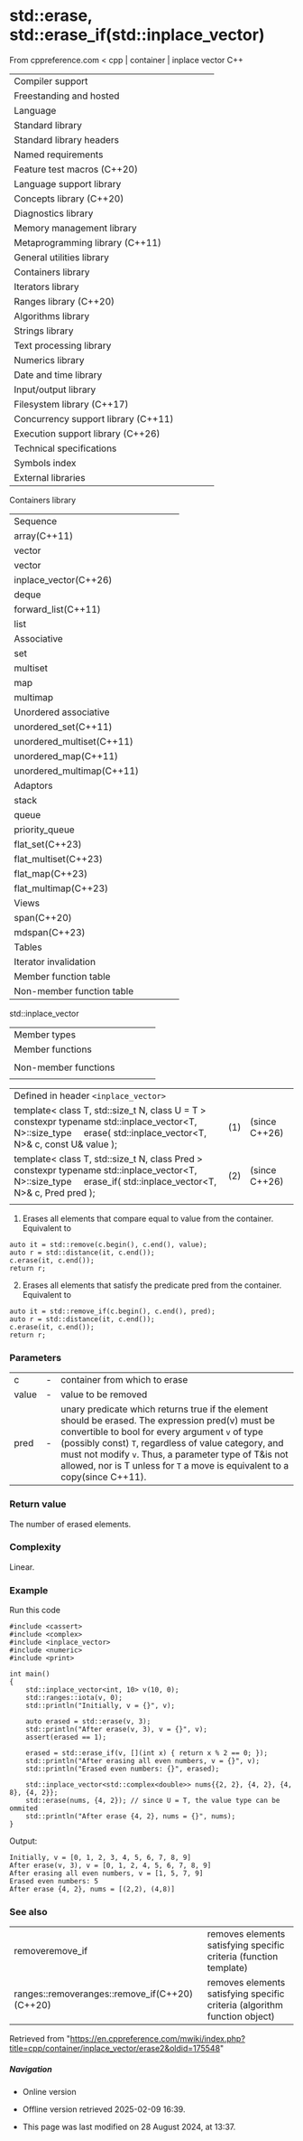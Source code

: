 # std::erase, std::erase_if(std::inplace_vector)

From cppreference.com
< cpp‎ | container‎ | inplace vector
C++

|  |  |  |  |  |
| --- | --- | --- | --- | --- |
| Compiler support | | | | |
| Freestanding and hosted | | | | |
| Language | | | | |
| Standard library | | | | |
| Standard library headers | | | | |
| Named requirements | | | | |
| Feature test macros (C++20) | | | | |
| Language support library | | | | |
| Concepts library (C++20) | | | | |
| Diagnostics library | | | | |
| Memory management library | | | | |
| Metaprogramming library (C++11) | | | | |
| General utilities library | | | | |
| Containers library | | | | |
| Iterators library | | | | |
| Ranges library (C++20) | | | | |
| Algorithms library | | | | |
| Strings library | | | | |
| Text processing library | | | | |
| Numerics library | | | | |
| Date and time library | | | | |
| Input/output library | | | | |
| Filesystem library (C++17) | | | | |
| Concurrency support library (C++11) | | | | |
| Execution support library (C++26) | | | | |
| Technical specifications | | | | |
| Symbols index | | | | |
| External libraries | | | | |

Containers library

|  |  |  |  |  |
| --- | --- | --- | --- | --- |
| Sequence | | | | |
| array(C++11) | | | | |
| vector | | | | |
| vector<bool> | | | | |
| inplace_vector(C++26) | | | | |
| deque | | | | |
| forward_list(C++11) | | | | |
| list | | | | |
| Associative | | | | |
| set | | | | |
| multiset | | | | |
| map | | | | |
| multimap | | | | |
| Unordered associative | | | | |
| unordered_set(C++11) | | | | |
| unordered_multiset(C++11) | | | | |
| unordered_map(C++11) | | | | |
| unordered_multimap(C++11) | | | | |
| Adaptors | | | | |
| stack | | | | |
| queue | | | | |
| priority_queue | | | | |
| flat_set(C++23) | | | | |
| flat_multiset(C++23) | | | | |
| flat_map(C++23) | | | | |
| flat_multimap(C++23) | | | | |
| Views | | | | |
| span(C++20) | | | | |
| mdspan(C++23) | | | | |
| Tables | | | | |
| Iterator invalidation | | | | |
| Member function table | | | | |
| Non-member function table | | | | |

std::inplace_vector

|  |  |  |  |  |
| --- | --- | --- | --- | --- |
| Member types | | | | |
| Member functions | | | | |
| |  |  |  |  |  | | --- | --- | --- | --- | --- | | inplace_vector::inplace_vector | | | | | | inplace_vector::~inplace_vector | | | | | | inplace_vector::operator= | | | | | | inplace_vector::assign | | | | | | inplace_vector::assign_range | | | | | | Size and capacity | | | | | | inplace_vector::empty | | | | | | inplace_vector::size | | | | | | inplace_vector::max_size | | | | | | inplace_vector::capacity | | | | | | inplace_vector::resize | | | | | | inplace_vector::reserve | | | | | | inplace_vector::shrink_to_fit | | | | | | Iterators | | | | | | inplace_vector::begininplace_vector::cbegin | | | | | | inplace_vector::endinplace_vector::cend | | | | | | inplace_vector::rbegininplace_vector::crbegin | | | | | | inplace_vector::rendinplace_vector::crend | | | | | | |  |  |  |  |  | | --- | --- | --- | --- | --- | | Element access | | | | | | inplace_vector::at | | | | | | [inplace_vector::operator[]](operator_at.html "cpp/container/inplace vector/operator at") | | | | | | inplace_vector::front | | | | | | inplace_vector::back | | | | | | inplace_vector::data | | | | | | Modifiers | | | | | | inplace_vector::clear | | | | | | inplace_vector::erase | | | | | | inplace_vector::swap | | | | | | inplace_vector::insert | | | | | | inplace_vector::insert_range | | | | | | inplace_vector::emplace | | | | | | inplace_vector::emplace_back | | | | | | inplace_vector::try_emplace_back | | | | | | inplace_vector::unchecked_emplace_back | | | | | | inplace_vector::push_back | | | | | | inplace_vector::try_push_back | | | | | | inplace_vector::unchecked_push_back | | | | | | inplace_vector::pop_back | | | | | | inplace_vector::append_range | | | | | | inplace_vector::try_append_range | | | | | |
| Non-member functions | | | | |
| |  |  |  |  |  | | --- | --- | --- | --- | --- | | ****erase(std::inplace_vector)erase_if(std::inplace_vector)**** | | | | | | swap(std::inplace_vector) | | | | | | |  |  |  |  |  | | --- | --- | --- | --- | --- | | operator==operator<=> | | | | | |  | | | | | |

|  |  |  |
| --- | --- | --- |
| Defined in header `<inplace_vector>` |  |  |
| template< class T, std::size_t N, class U = T >  constexpr typename std::inplace_vector<T, N>::size_type     erase( std::inplace_vector<T, N>& c, const U& value ); | (1) | (since C++26) |
| template< class T, std::size_t N, class Pred >  constexpr typename std::inplace_vector<T, N>::size_type     erase_if( std::inplace_vector<T, N>& c, Pred pred ); | (2) | (since C++26) |
|  |  |  |

1) Erases all elements that compare equal to value from the container. Equivalent to

```
auto it = std::remove(c.begin(), c.end(), value);
auto r = std::distance(it, c.end());
c.erase(it, c.end());
return r;

```

2) Erases all elements that satisfy the predicate pred from the container. Equivalent to

```
auto it = std::remove_if(c.begin(), c.end(), pred);
auto r = std::distance(it, c.end());
c.erase(it, c.end());
return r;

```

### Parameters

|  |  |  |
| --- | --- | --- |
| c | - | container from which to erase |
| value | - | value to be removed |
| pred | - | unary predicate which returns ​true if the element should be erased.   The expression pred(v) must be convertible to bool for every argument `v` of type (possibly const) `T`, regardless of value category, and must not modify `v`. Thus, a parameter type of T&is not allowed, nor is T unless for `T` a move is equivalent to a copy(since C++11). ​ |

### Return value

The number of erased elements.

### Complexity

Linear.

### Example

Run this code

```
#include <cassert>
#include <complex>
#include <inplace_vector>
#include <numeric>
#include <print>
 
int main()
{
    std::inplace_vector<int, 10> v(10, 0);
    std::ranges::iota(v, 0);
    std::println("Initially, v = {}", v);
 
    auto erased = std::erase(v, 3);
    std::println("After erase(v, 3), v = {}", v);
    assert(erased == 1);
 
    erased = std::erase_if(v, [](int x) { return x % 2 == 0; });
    std::println("After erasing all even numbers, v = {}", v);
    std::println("Erased even numbers: {}", erased);
 
    std::inplace_vector<std::complex<double>> nums{{2, 2}, {4, 2}, {4, 8}, {4, 2}};
    std::erase(nums, {4, 2}); // since U = T, the value type can be ommited
    std::println("After erase {4, 2}, nums = {}", nums);
}

```

Output:

```
Initially, v = [0, 1, 2, 3, 4, 5, 6, 7, 8, 9]
After erase(v, 3), v = [0, 1, 2, 4, 5, 6, 7, 8, 9]
After erasing all even numbers, v = [1, 5, 7, 9]
Erased even numbers: 5
After erase {4, 2}, nums = [(2,2), (4,8)]

```

### See also

|  |  |
| --- | --- |
| removeremove_if | removes elements satisfying specific criteria   (function template) |
| ranges::removeranges::remove_if(C++20)(C++20) | removes elements satisfying specific criteria (algorithm function object) |

Retrieved from "<https://en.cppreference.com/mwiki/index.php?title=cpp/container/inplace_vector/erase2&oldid=175548>"

##### Navigation

- Online version
- Offline version retrieved 2025-02-09 16:39.

- This page was last modified on 28 August 2024, at 13:37.